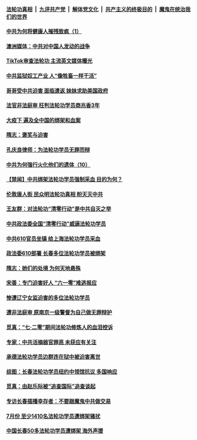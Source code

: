 

####  [法轮功真相](../../../../basic/blob/master/README.md?t=08292231) &nbsp;|&nbsp; [九评共产党](../../../../9ping.md/blob/master/README.md?t=08292231) &nbsp;|&nbsp; [解体党文化](../../../../jtdwh.md/blob/master/README.md?t=08292231)  &nbsp;|&nbsp; [共产主义的终极目的](../../../../gczydzjmd.md/blob/master/README.md?t=08292231) &nbsp;|&nbsp; [魔鬼在统治我们的世界](../../../../mgztzwmdsj.md/blob/master/README.md?t=08292231) 

#### [中共为何将健康人摧残致疯（1）](../pages/prog424/a102928795.md?t=08292231) 

#### [澳洲媒体：中共对中国人发动的战争](../pages/prog424/a102928790.md?t=08292231) 

#### [TikTok审查法轮功 主流英文媒体曝光](../pages/prog424/a102928120.md?t=08292231) 

#### [中共监狱奴工产业 人“像牲畜一样干活”](../pages/prog424/a102927908.md?t=08292231) 

#### [哥哥受中共迫害 面临遣返 妹妹求助美国政府](../pages/prog424/a102927341.md?t=08292231) 

#### [法官非法庭审 枉判法轮功学员商兆香3年](../pages/prog424/a102926577.md?t=08292231) 

#### [大疫下 遍及全中国的绑架和血案](../pages/prog424/a102926546.md?t=08292231) 

#### [隋志：褒奖与迫害](../pages/prog424/a102926230.md?t=08292231) 

#### [孔庆良律师：为法轮功学员无罪而辩](../pages/prog424/a102925726.md?t=08292231) 

#### [中共为何强行火化他们的遗体（10）](../pages/prog424/a102925710.md?t=08292231) 

#### [【禁闻】中共绑架法轮功学员强制采血 目的为何？](../pages/prog424/a102925441.md?t=08292231) 

#### [伦敦唐人街 民众明法轮功真相 盼天灭中共](../pages/prog424/a102925069.md?t=08292231) 

#### [王友群：对法轮功“清零行动”是中共自灭之举](../pages/prog424/a102925004.md?t=08292231) 

#### [中共政法委全国“清零行动”威逼法轮功学员](../pages/prog424/a102924708.md?t=08292231) 

#### [中共610官员坐镇 给上海法轮功学员采血](../pages/prog424/a102924606.md?t=08292231) 

#### [政法委610部署 长春多位法轮功学员被绑架](../pages/prog424/a102923869.md?t=08292231) 

#### [隋志：她们的处境 为何天地悬殊](../pages/prog424/a102924010.md?t=08292231) 

#### [宋善：专门迫害好人 “六一零”难逃报应](../pages/prog424/a102923987.md?t=08292231) 

#### [惨遭辽宁女监迫害的多位法轮功学员](../pages/prog424/a102923892.md?t=08292231) 

#### [遭非法庭审 原南京一级警督为自己做无罪辩护](../pages/prog424/a102923054.md?t=08292231) 

#### [觅真：“七·二零”期间法轮功修炼人的血泪控诉](../pages/prog424/a102922363.md?t=08292231) 

#### [专家：中共活摘器官罪恶 未获应有关注](../pages/prog424/a102922287.md?t=08292231) 

#### [承德法轮功学员边群连在狱中被迫害离世](../pages/prog424/a102922281.md?t=08292231) 

#### [组图：长春法轮功学员纽约中领馆抗议 多国响应](../pages/prog424/a102921741.md?t=08292231) 

#### [觅真：由赵乐际被“追查国际”追查谈起](../pages/prog424/a102921473.md?t=08292231) 

#### [专访长春插播幸存者：不要跟魔鬼中共做交易](../pages/prog424/a102921406.md?t=08292231) 

#### [7月份 至少1410名法轮功学员遭绑架骚扰](../pages/prog424/a102921351.md?t=08292231) 

#### [中国长春50多法轮功学员遭绑架 海外声援](../pages/prog424/a102920996.md?t=08292231) 

